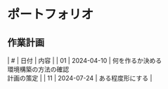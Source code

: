 # ポートフォリオ

## 作業計画

| # | 日付 | 内容 |
| 01 | 2024-04-10 | 何を作るか決める<br>環境構築の方法の確認<br>計画の策定 |
| 11 | 2024-07-24 | ある程度形にする |

